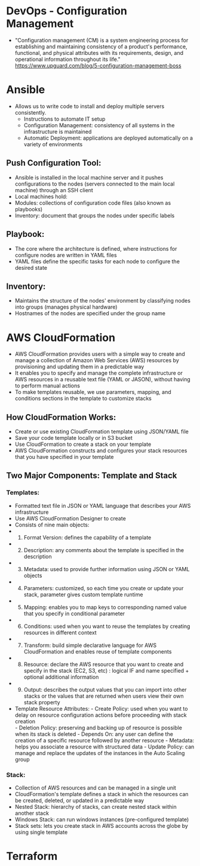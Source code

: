# DevOps - Configuration Management
- "Configuration management (CM) is a system engineering process for establishing and maintaining consistency of a product's performance, functional, and physical attributes with its requirements, design, and operational information throughout its life." https://www.upguard.com/blog/5-configuration-management-boss

# Ansible
- Allows us to write code to install and deploy multiple servers consistently.
  - Instructions to automate IT setup
  - Configuration Management: consistency of all systems in the infrastructure is maintained 
  - Automatic Deployment: applications are deployed automatically on a variety of environments
  
## Push Configuration Tool:
  - Ansible is installed in the local machine server and it pushes configurations to the nodes (servers connected to the main local machine) through an SSH client
  - Local machines hold:
   - Modules: collections of configuration code files (also known as playbooks)
   - Inventory: document that groups the nodes under specific labels
    
## Playbook:
  - The core where the architecture is defined, where instructions for configure nodes are written in YAML files
  - YAML files define the specific tasks for each node to configure the desired state
    
## Inventory: 
  - Maintains the structure of the nodes' environment by classifying nodes into groups (manages physical hardware)
  - Hostnames of the nodes are specified under the group name

  
# AWS CloudFormation
- AWS CloudFormation provides users with a simple way to create and manage a collection of Amazon Web Services (AWS) resources by provisioning and updating them in a predictable way
- It enables you to specify and manage the complete infrastructure or AWS resources in a reusable text file (YAML or JASON), without having to perform manual actions
- To make templates reusable, we use parameters, mapping, and conditions sections in the template to customize stacks

## How CloudFormation Works:
  - Create or use existing CloudFormation template using JSON/YAML file
  - Save your code template locally or in S3 bucket
  - Use CloudFormation to create a stack on your template
  - AWS CloudFormation constructs and configures your stack resources that you have specified in your template
  
## Two Major Components: Template and Stack
 ### Templates:
  - Formatted text file in JSON or YAML language that describes your AWS infrastructure
  - Use AWS CloudFormation Designer to create
  - Consists of nine main objects:
   - 1. Format Version: defines the capability of a template 
   - 2. Description: any comments about the template is specified in the description
   - 3. Metadata: used to provide further information using JSON or YAML objects
   - 4. Parameters: customized, so each time you create or update your stack, parameter gives custom template runtime
   - 5. Mapping: enables you to map keys to corresponding named value that you specify in conditional parameter
   - 6. Conditions: used when you want to reuse the templates by creating resources in different context 
   - 7. Transform: build simple declarative language for AWS CloudFormation and enables reuse of template components
   - 8. Resource: declare the AWS resource that you want to create and specify in the stack (EC2, S3, etc)
                : logical IF and name specified + optional additional information
   - 9. Output: describes the output values that you can import into other stacks or the values that are returned when users view their own stack property
   - Template Resource Attributes:
    - Create Policy: used when you want to delay on resource configuration actions before proceeding with stack creation      
    - Deletion Policy: preserving and backing up of resource is possible when its stack is deleted
    - Depends On: any user can define the creation of a specific resource followed by another resource 
    - Metadata: helps you associate a resource with structured data
    - Update Policy: can manage and replace the updates of the instances in the Auto Scaling group
    
  ###  Stack:
   - Collection of AWS resources and can be managed in a single unit
   - CloudFormation's template defines a stack in which the resources can be created, deleted, or updated in a predictable way
   - Nested Stack: hierarchy of stacks, can create nested stack within another stack
   - Windows Stack: can run windows instances (pre-configured template)
   - Stack sets: lets you create stack in AWS accounts across the globe by using single template
    
             
# Terraform
